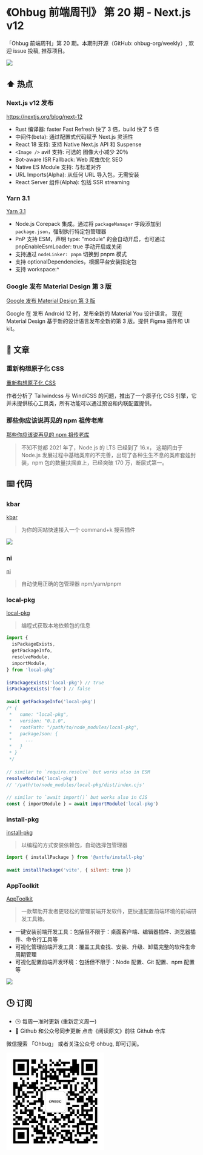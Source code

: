 # 《Ohbug 前端周刊》 第 20 期 - Next.js v12

「Ohbug 前端周刊」第 20 期。本期刊开源（GitHub: ohbug-org/weekly）, 欢迎 issue 投稿, 推荐项目。

![](https://images.unsplash.com/photo-1635417073744-0b09b9ac4dfc?ixid=MnwxMjA3fDB8MHxwaG90by1wYWdlfHx8fGVufDB8fHx8&ixlib=rb-1.2.1&auto=format&fit=crop&w=2370&q=80)

## ⬆️ 热点

### Next.js v12 发布

https://nextjs.org/blog/next-12

- Rust 编译器: faster Fast Refresh 快了 3 倍，build 快了 5 倍
- 中间件(beta): 通过配置式代码赋予 Next.js 灵活性
- React 18 支持: 支持 Native Next.js API 和 Suspense
- `<Image />` avif 支持: 可选的 图像大小减少 20％
- Bot-aware ISR Fallback: Web 爬虫优化 SEO
- Native ES Module 支持: 与标准对齐
- URL Imports(Alpha): 从任何 URL 导入包，无需安装
- React Server 组件(Alpha): 包括 SSR streaming

### Yarn 3.1

[Yarn 3.1](https://dev.to/arcanis/yarn-31-corepack-esm-pnpm-optional-packages--3hak)

- Node.js Corepack 集成。通过将 `packageManager` 字段添加到 `package.json`，强制执行特定包管理器
- PnP 支持 ESM，声明 type: "module" 的会自动开启，也可通过 pnpEnableEsmLoader: true 手动开启或关闭
- 支持通过 `nodeLinker: pnpm` 切换到 pnpm 模式
- 支持 optionalDependencies，根据平台安装指定包
- 支持 workspace:^

### Google 发布 Material Design 第 3 版

[Google 发布 Material Design 第 3 版](https://m3.material.io/)

Google 在 发布 Android 12 时，发布全新的 Material You 设计语言。
现在 Material Design 基于新的设计语言发布全新的第 3 版。提供 Figma 插件和 UI kit。

## 📝 文章

### 重新构想原子化 CSS

[重新构想原子化 CSS](https://antfu.me/posts/reimagine-atomic-css-zh)

作者分析了 Tailwindcss 与 WindiCSS 的问题，推出了一个原子化 CSS 引擎，它并未提供核心工具类，所有功能可以通过预设和内联配置提供。

### 那些你应该说再见的 npm 祖传老库

[那些你应该说再见的 npm 祖传老库](https://mp.weixin.qq.com/s/XC4VtYaWkN6frf0Y8LCeLQ)

> 不知不觉都 2021 年了，Node.js 的 LTS 已经到了 16.x， 这期间由于 Node.js 发展过程中基础类库的不完善，出现了各种生生不息的类库套娃封装，npm 包的数量扶摇直上，已经突破 170 万，断层式第一。

## ⌨️ 代码

### kbar

[kbar](https://github.com/timc1/kbar)

> 为你的网站快速接入一个 command+k 搜索插件

![](https://user-images.githubusercontent.com/12195101/134022553-af4a29e9-0a3d-40f1-9254-3bd9673f3401.gif)

### ni

[ni](https://github.com/antfu/ni)

> 自动使用正确的包管理器 npm/yarn/pnpm

### local-pkg

[local-pkg](https://github.com/antfu/local-pkg)

> 编程式获取本地依赖包的信息

```js
import {
  isPackageExists,
  getPackageInfo,
  resolveModule,
  importModule,
} from 'local-pkg'

isPackageExists('local-pkg') // true
isPackageExists('foo') // false

await getPackageInfo('local-pkg')
/* {
 *   name: "local-pkg",
 *   version: "0.1.0",
 *   rootPath: "/path/to/node_modules/local-pkg",
 *   packageJson: {
 *     ...
 *   }
 * }
 */

// similar to `require.resolve` but works also in ESM
resolveModule('local-pkg')
// '/path/to/node_modules/local-pkg/dist/index.cjs'

// similar to `await import()` but works also in CJS
const { importModule } = await importModule('local-pkg')
```

### install-pkg

[install-pkg](https://github.com/antfu/install-pkg)

> 以编程的方式安装依赖包，自动选择包管理器

```js
import { installPackage } from '@antfu/install-pkg'

await installPackage('vite', { silent: true })
```

### AppToolkit

[AppToolkit](https://github.com/apptools-lab/AppToolkit#readme)

> 一款帮助开发者更轻松的管理前端开发软件，更快速配置前端环境的前端研发工具箱。

- 一键安装前端开发工具：包括但不限于：桌面客户端、编辑器插件、浏览器插件、命令行工具等
- 可视化管理前端开发工具：覆盖工具查找、安装、升级、卸载完整的软件生命周期管理
- 可视化配置前端开发环境：包括但不限于：Node 配置、Git 配置、npm 配置等

![](https://camo.githubusercontent.com/c1ab6c45560e1cdd7d20a7f41ee381f235bede03f33239a33f7ba80f994b21e4/68747470733a2f2f696d672e616c6963646e2e636f6d2f696d6765787472612f69322f4f31434e3031556d786f767831495a5276796d4a4478535f2121363030303030303030303930372d322d7470732d313732302d313230302e706e675f3739307831303030302e6a7067)

## 🕒 订阅

- 🕒 每周一准时更新 (重新定义周一)
- 👋 Github 和公众号同步更新 点击《阅读原文》前往 Github 仓库

微信搜索 「Ohbug」 或者关注公众号 ohbug, 即可订阅。

![](https://raw.githubusercontent.com/ohbug-org/weekly/main/qrcode.jpg)
